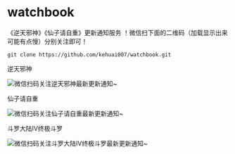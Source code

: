 # watchbook
《逆天邪神》《仙子请自重》更新通知服务 ！微信扫下面的二维码（加载显示出来可能有点慢）分别关注即可！

```shell
git clone https://github.com/kehuai007/watchbook.git
```
逆天邪神  


![微信扫码关注逆天邪神最新更新通知~](https://file.kehuai.club/pic/qrcode/ntxs.png)


仙子请自重  


![微信扫码关注仙子请自重最新更新通知~](https://file.kehuai.club/pic/qrcode/xqzz.png)

斗罗大陆IV终极斗罗 


![微信扫码关注斗罗大陆IV终极斗罗最新更新通知~](https://file.kehuai.club/pic/qrcode/zjdl.png)

